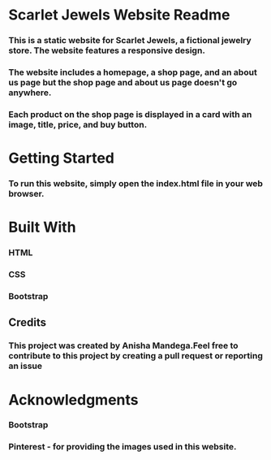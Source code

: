 # Scarlet Jewels Website Readme
### This is a static website for Scarlet Jewels, a fictional jewelry store. The website features a responsive design.
### The website includes a homepage, a shop page, and an about us page but the shop page and about us page doesn't go anywhere.
### Each product on the shop page is displayed in a card with an image, title, price, and buy button.

# Getting Started
### To run this website, simply open the index.html file in your web browser.

# Built With
### HTML
### CSS
### Bootstrap

## Credits
### This project was created by Anisha Mandega.Feel free to contribute to this project by creating a pull request or reporting an issue

# Acknowledgments
### Bootstrap
### Pinterest - for providing the images used in this website.
